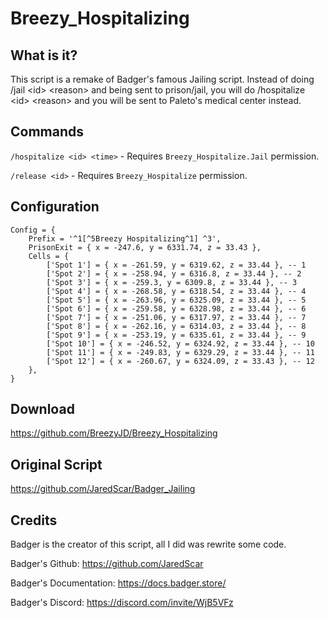 # Breezy_Hospitalizing


## What is it?

This script is a remake of Badger's famous Jailing script. Instead of doing /jail &lt;id> &lt;reason> and being sent to prison/jail, you will do /hospitalize &lt;id> &lt;reason> and you will be sent to Paleto's medical center instead. 



## Commands

`/hospitalize <id> <time>` - Requires `Breezy_Hospitalize.Jail` permission. 

`/release <id>` - Requires `Breezy_Hospitalize` permission.


## Configuration
```
Config = {
    Prefix = '^1[^5Breezy Hospitalizing^1] ^3',
    PrisonExit = { x = -247.6, y = 6331.74, z = 33.43 },
    Cells = {
        ['Spot 1'] = { x = -261.59, y = 6319.62, z = 33.44 }, -- 1
        ['Spot 2'] = { x = -258.94, y = 6316.8, z = 33.44 }, -- 2
        ['Spot 3'] = { x = -259.3, y = 6309.8, z = 33.44 }, -- 3
        ['Spot 4'] = { x = -268.58, y = 6318.54, z = 33.44 }, -- 4
        ['Spot 5'] = { x = -263.96, y = 6325.09, z = 33.44 }, -- 5
        ['Spot 6'] = { x = -259.58, y = 6328.98, z = 33.44 }, -- 6
        ['Spot 7'] = { x = -251.06, y = 6317.97, z = 33.44 }, -- 7
        ['Spot 8'] = { x = -262.16, y = 6314.03, z = 33.44 }, -- 8
        ['Spot 9'] = { x = -253.19, y = 6335.61, z = 33.44 }, -- 9
        ['Spot 10'] = { x = -246.52, y = 6324.92, z = 33.44 }, -- 10
        ['Spot 11'] = { x = -249.83, y = 6329.29, z = 33.44 }, -- 11
        ['Spot 12'] = { x = -260.67, y = 6324.09, z = 33.43 }, -- 12
    },
}
```

## Download
https://github.com/BreezyJD/Breezy_Hospitalizing

## Original Script

https://github.com/JaredScar/Badger_Jailing

## Credits

Badger is the creator of this script, all I did was rewrite some code.

Badger's Github: https://github.com/JaredScar

Badger's Documentation: https://docs.badger.store/

Badger's Discord: https://discord.com/invite/WjB5VFz
